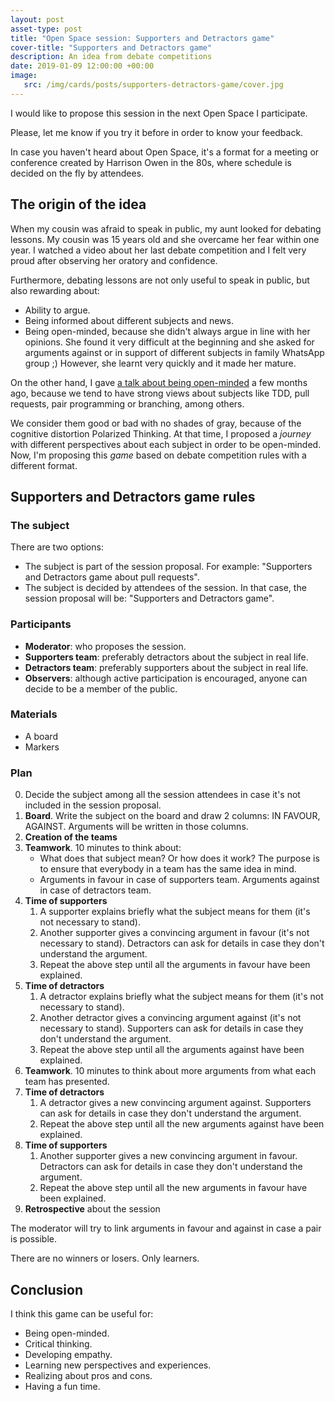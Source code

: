 ```yaml
---
layout: post
asset-type: post
title: "Open Space session: Supporters and Detractors game"
cover-title: "Supporters and Detractors game"
description: An idea from debate competitions
date: 2019-01-09 12:00:00 +00:00
image:
   src: /img/cards/posts/supporters-detractors-game/cover.jpg
---
```


I would like to propose this session in the next Open Space I participate.

Please, let me know if you try it before in order to know your feedback.

In case you haven't heard about Open Space, it's a format for a meeting or conference created by Harrison Owen in the 80s, where schedule is decided on the fly by attendees.

## The origin of the idea

When my cousin was afraid to speak in public, my aunt looked for debating lessons. My cousin was 15 years old and she overcame her fear within one year. I watched a video about her last debate competition and I felt very proud after observing her oratory and confidence.  

Furthermore, debating lessons are not only useful to speak in public, but also rewarding about:

* Ability to argue.
* Being informed about different subjects and news.
* Being open-minded, because she didn't always argue in line with her opinions. She found it very difficult at the beginning and she asked for arguments against or in support of different subjects in family WhatsApp group ;) However, she learnt very quickly and it made her mature.

On the other hand, I gave [a talk about being open-minded](/2018/07/05/be-open-minded-my-friend.html) a few months ago, because we tend to have strong views about subjects like TDD, pull requests, pair programming or branching, among others. 

We consider them good or bad with no shades of gray, because of the cognitive distortion Polarized Thinking. At that time, I proposed a _journey_ with different perspectives about each subject in order to be open-minded. Now, I'm proposing this _game_ based on debate competition rules with a different format.

## Supporters and Detractors game rules

### The subject

There are two options:

* The subject is part of the session proposal. For example: "Supporters and Detractors game about pull requests".
* The subject is decided by attendees of the session. In that case, the session proposal will be: "Supporters and Detractors game".

### Participants

* **Moderator**: who proposes the session.
* **Supporters team**: preferably detractors about the subject in real life.
* **Detractors team**: preferably supporters about the subject in real life.
* **Observers**: although active participation is encouraged, anyone can decide to be a member of the public.

### Materials

* A board
* Markers

### Plan

0. Decide the subject among all the session attendees in case it's not included in the session proposal.
1. **Board**. Write the subject on the board and draw 2 columns: IN FAVOUR, AGAINST. Arguments will be written in those columns.
2. **Creation of the teams**
3. **Teamwork**. 10 minutes to think about:
    * What does that subject mean? Or how does it work? The purpose is to ensure that everybody in a team has the same idea in mind.
    * Arguments in favour in case of supporters team. Arguments against in case of detractors team.
4. **Time of supporters**
    1. A supporter explains briefly what the subject means for them (it's not necessary to stand).
    2. Another supporter gives a convincing argument in favour (it's not necessary to stand). Detractors can ask for details in case they don't understand the argument.
    3. Repeat the above step until all the arguments in favour have been explained.
5. **Time of detractors**
    1. A detractor explains briefly what the subject means for them (it's not necessary to stand).
    2. Another detractor gives a convincing argument against (it's not necessary to stand). Supporters can ask for details in case they don't understand the argument.
    3. Repeat the above step until all the arguments against have been explained.
6. **Teamwork**. 10 minutes to think about more arguments from what each team has presented. 
7. **Time of detractors**
    1. A detractor gives a new convincing argument against. Supporters can ask for details in case they don't understand the argument.
    2. Repeat the above step until all the new arguments against have been explained.
8. **Time of supporters**
    1. Another supporter gives a new convincing argument in favour. Detractors can ask for details in case they don't understand the argument.
    2. Repeat the above step until all the new arguments in favour have been explained.
9. **Retrospective** about the session

The moderator will try to link arguments in favour and against in case a pair is possible.

There are no winners or losers. Only learners.

## Conclusion

I think this game can be useful for:

* Being open-minded.
* Critical thinking.
* Developing empathy.
* Learning new perspectives and experiences.
* Realizing about pros and cons.
* Having a fun time.

